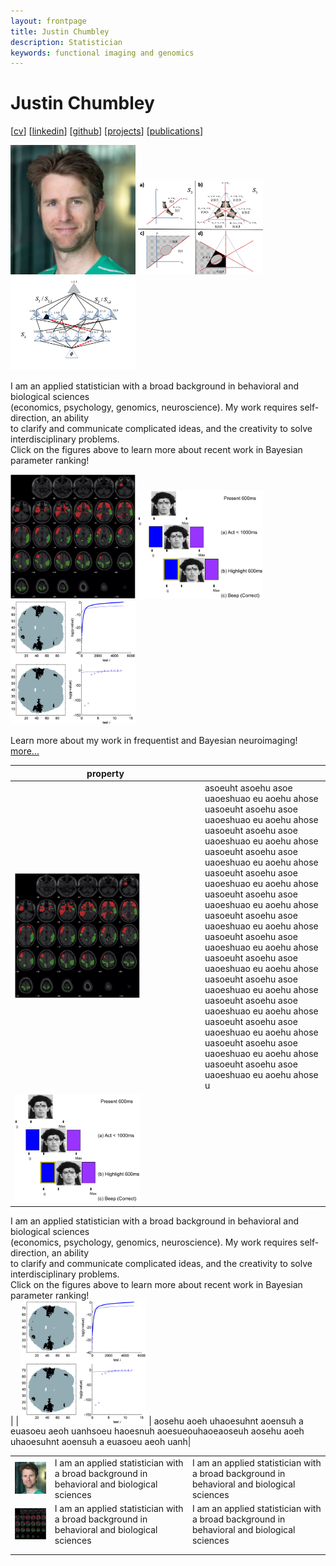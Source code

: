 ```yaml
---
layout: frontpage
title: Justin Chumbley
description: Statistician
keywords: functional imaging and genomics
---
```


# Justin Chumbley

[[cv](http://chumbleycode.github.io/chumbleycode.github.io/docs/cv.pdf)] 
[[linkedin](https://www.linkedin.com/in/chumbleycode)] 
[[github](https://github.com/chumbleycode/)] 
[[projects](projects.md)]
[[publications](https://scholar.google.com/citations?hl=en&user=YbbXlwIAAAAJ)]

[<img src="docs/JRCsquare.jpg" alt="drawing" width="200">](http://chumbleycode.github.io/chumbleycode.github.io/docs/cv.pdf) [<img src="docs/finest_order1.png" alt="drawing" width="200">](docs/fcr_apa.pdf#page=26) [<img src="docs/finest_order2.png" alt="drawing" width="200">](docs/fcr_apa.pdf#page=27) <br/>

I am an applied statistician with a broad background in behavioral and biological sciences  <br/>
(economics, psychology, genomics, neuroscience). My work requires self-direction, an ability <br/>
to clarify and communicate complicated ideas, and the creativity to solve interdisciplinary problems. <br/>
Click on the figures above to learn more about recent work in Bayesian parameter ranking! <br/>

[<img src="docs/multinomial_spm.jpg" alt="drawing" width="200">](https://www.sciencedirect.com/science/article/pii/S1053811910008281) [<img src="docs/learning.png" alt="drawing" width="200">](https://journals.plos.org/ploscompbiol/article?id=10.1371/journal.pcbi.1002346) [<img src="docs/fdr_imaging.jpg" alt="drawing" width="200">](https://www.sciencedirect.com/science/article/pii/S1053811908006472) <br/> 

Learn more about my work in frequentist and Bayesian neuroimaging! <br/> 
[more...](more_figures.md)


 
|  <div style="width:290px">property</div>  |   |
|---|---|
| [<img src="docs/multinomial_spm.jpg" alt="drawing" width="200">](https://www.sciencedirect.com/science/article/pii/S1053811910008281)  | asoeuht asoehu asoe uaoeshuao eu aoehu ahose uasoeuht asoehu asoe uaoeshuao eu aoehu ahose uasoeuht asoehu asoe uaoeshuao eu aoehu ahose uasoeuht asoehu asoe uaoeshuao eu aoehu ahose uasoeuht asoehu asoe uaoeshuao eu aoehu ahose uasoeuht asoehu asoe uaoeshuao eu aoehu ahose uasoeuht asoehu asoe uaoeshuao eu aoehu ahose uasoeuht asoehu asoe uaoeshuao eu aoehu ahose uasoeuht asoehu asoe uaoeshuao eu aoehu ahose uasoeuht asoehu asoe uaoeshuao eu aoehu ahose uasoeuht asoehu asoe uaoeshuao eu aoehu ahose uasoeuht asoehu asoe uaoeshuao eu aoehu ahose uasoeuht asoehu asoe uaoeshuao eu aoehu ahose uasoeuht asoehu asoe uaoeshuao eu aoehu ahose u|
|[<img src="docs/learning.png" alt="drawing" width="200">](https://journals.plos.org/ploscompbiol/article?id=10.1371/journal.pcbi.1002346)    | 
I am an applied statistician with a broad background in behavioral and biological sciences  <br/>
(economics, psychology, genomics, neuroscience). My work requires self-direction, an ability <br/>
to clarify and communicate complicated ideas, and the creativity to solve interdisciplinary problems. <br/>
Click on the figures above to learn more about recent work in Bayesian parameter ranking! <br/>  |
| [<img src="docs/fdr_imaging.jpg" alt="drawing" width="200">](https://www.sciencedirect.com/science/article/pii/S1053811908006472)  | aosehu aoeh uhaoesuhnt aoensuh a euasoeu aeoh uanhsoeu haoesnuh aoesueouhaoeaoseuh aosehu aoeh uhaoesuhnt aoensuh a euasoeu aeoh uanh|


|   	|   	|   	|
|---	|---	|---	|
| <img src="docs/JRCsquare.jpg" alt="drawing" width="200">    | I am an applied statistician with a broad background in behavioral and biological sciences  	| I am an applied statistician with a broad background in behavioral and biological sciences  	| 
| [<img src="docs/multinomial_spm.jpg" alt="drawing" width="200">](https://www.sciencedirect.com/science/article/pii/S1053811910008281) | I am an applied statistician with a broad background in behavioral and biological sciences | I am an applied statistician with a broad background in behavioral and biological sciences |
|   	|   	|   	|
|   	|   	|   	|
